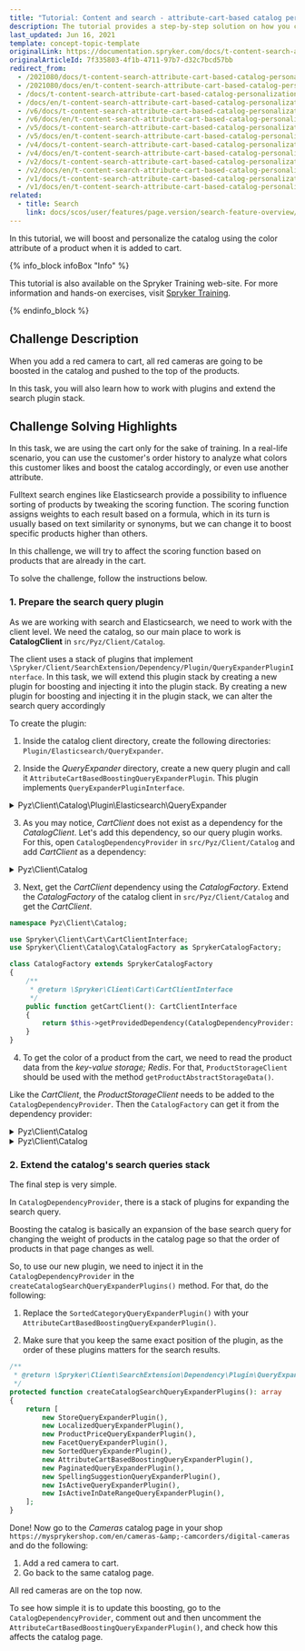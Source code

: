 ```yaml
---
title: "Tutorial: Content and search - attribute-cart-based catalog personalization"
description: The tutorial provides a step-by-step solution on how you can arrange your products in the cart by a color attribute
last_updated: Jun 16, 2021
template: concept-topic-template
originalLink: https://documentation.spryker.com/docs/t-content-search-attribute-cart-based-catalog-personalization
originalArticleId: 7f335803-4f1b-4711-97b7-d32c7bcd57bb
redirect_from:
  - /2021080/docs/t-content-search-attribute-cart-based-catalog-personalization
  - /2021080/docs/en/t-content-search-attribute-cart-based-catalog-personalization
  - /docs/t-content-search-attribute-cart-based-catalog-personalization
  - /docs/en/t-content-search-attribute-cart-based-catalog-personalization
  - /v6/docs/t-content-search-attribute-cart-based-catalog-personalization
  - /v6/docs/en/t-content-search-attribute-cart-based-catalog-personalization
  - /v5/docs/t-content-search-attribute-cart-based-catalog-personalization
  - /v5/docs/en/t-content-search-attribute-cart-based-catalog-personalization
  - /v4/docs/t-content-search-attribute-cart-based-catalog-personalization
  - /v4/docs/en/t-content-search-attribute-cart-based-catalog-personalization
  - /v2/docs/t-content-search-attribute-cart-based-catalog-personalization
  - /v2/docs/en/t-content-search-attribute-cart-based-catalog-personalization
  - /v1/docs/t-content-search-attribute-cart-based-catalog-personalization
  - /v1/docs/en/t-content-search-attribute-cart-based-catalog-personalization
related:
  - title: Search
    link: docs/scos/user/features/page.version/search-feature-overview/search-feature-overview.html
---
```


In this tutorial, we will boost and personalize the catalog using the color attribute of a product when it is added to cart.

{% info_block infoBox "Info" %}

This tutorial is also available on the Spryker Training web-site. For more information and hands-on exercises, visit [Spryker Training](https://training.spryker.com/).

{% endinfo_block %}

## Challenge Description

When you add a red camera to cart, all red cameras are going to be boosted in the catalog and pushed to the top of the products.

In this task, you will also learn how to work with plugins and extend the search plugin stack.

## Challenge Solving Highlights

In this task, we are using the cart only for the sake of training. In a real-life scenario, you can use the customer's order history to analyze what colors this customer likes and boost the catalog accordingly, or even use another attribute.

Fulltext search engines like Elasticsearch provide a possibility to influence sorting of products by tweaking the scoring function. The scoring function assigns weights to each result based on a formula, which in its turn is usually based on text similarity or synonyms, but we can change it to boost specific products higher than others.

In this challenge, we will try to affect the scoring function based on products that are already in the cart.

To solve the challenge, follow the instructions below.

### 1. Prepare the search query plugin

As we are working with search and Elasticsearch, we need to work with the client level. We need the catalog, so our main place to work is **CatalogClient** in `src/Pyz/Client/Catalog`.

The client uses a stack of plugins that implement `\Spryker/Client/SearchExtension/Dependency/Plugin/QueryExpanderPluginInterface`. In this task, we will extend this plugin stack by creating a new plugin for boosting and injecting it into the plugin stack. By creating a new plugin for boosting and injecting it in the plugin stack, we can alter the search query accordingly

To create the plugin:
1. Inside the catalog client directory, create the following directories: `Plugin/Elasticsearch/QueryExpander`.

2. Inside the _QueryExpander_ directory, create a new query plugin and call it `AttributeCartBasedBoostingQueryExpanderPlugin`. This plugin implements  `QueryExpanderPluginInterface`.
 <details>

<summary markdown='span'>Pyz\Client\Catalog\Plugin\Elasticsearch\QueryExpander</summary>

```php
namespace Pyz\Client\Catalog\Plugin\Elasticsearch\QueryExpander;

use Elastica\Query;
use Elastica\Query\BoolQuery;
use Elastica\Query\FunctionScore;
use Elastica\Query\MultiMatch;
use Generated\Shared\Search\PageIndexMap;
use Generated\Shared\Transfer\ItemTransfer;
use Generated\Shared\Transfer\QuoteTransfer;
use InvalidArgumentException;
use Spryker\Client\Kernel\AbstractPlugin;
use Spryker\Client\SearchExtension\Dependency\Plugin\QueryExpanderPluginInterface;
use Spryker\Client\SearchExtension\Dependency\Plugin\QueryInterface;
use Spryker\Shared\Kernel\Store;

class AttributeCartBasedBoostingQueryExpanderPlugin extends AbstractPlugin implements QueryExpanderPluginInterface
{
    /**
     * @param QueryInterface $searchQuery
     * @param array $requestParameters
     *
     * @return QueryInterface
     */
    public function expandQuery(QueryInterface $searchQuery, array $requestParameters = []): QueryInterface
    {
        $quoteTransfer = $this->getFactory()
            ->getCartClient()
            ->getQuote();

        // Don't need to change query when cart is empty.
        if (!$quoteTransfer->getItems()->count()) {
            return $searchQuery;
        }

        // Make sure that the query we are extending is compatible with our expectations.
        $boolQuery = $this->getBoolQuery($searchQuery->getSearchQuery());

        // Boost query based on cart.
        $this->boostByCartItemColors($boolQuery, $quoteTransfer);

        return $searchQuery;
    }

    /**
     * @param \Elastica\Query $query
     *
     * @return \Elastica\Query\BoolQuery
     * @throws \InvalidArgumentException
     *
     */
    protected function getBoolQuery(Query $query): BoolQuery
    {
        $boolQuery = $query->getQuery();

        if (!$boolQuery instanceof BoolQuery) {
            throw new InvalidArgumentException(sprintf(
                'Cart boost query expander available only with %s, got: %s',
                BoolQuery::class,
                get_class($boolQuery)
            ));
        }

        return $boolQuery;
    }

    /**
     * @param BoolQuery $boolQuery
     * @param QuoteTransfer $quoteTransfer
     *
     * @return void
     */
    protected function boostByCartItemColors(BoolQuery $boolQuery, QuoteTransfer $quoteTransfer): void
    {
        $functionScoreQuery = new FunctionScore();
        // Define how the computed scores are combined for the used functions.
        $functionScoreQuery->setScoreMode(FunctionScore::SCORE_MODE_MULTIPLY);
        // Define how the newly computed score is combined with the score of the query.
        $functionScoreQuery->setBoostMode(FunctionScore::BOOST_MODE_MULTIPLY);

        foreach ($quoteTransfer->getItems() as $itemTransfer) {
            $color = $this->getProductColor($itemTransfer);

            if ($color) {
                // Create filter for all products that contains the same color.
                $filter = $this->createFulltextSearchQuery($color);

                // Boost the results with a custom number.
                $functionScoreQuery->addFunction('weight', 20, $filter);
            }
        }

        // Extend the original search query with function_score that will change the score of the results.
        $boolQuery->addMust($functionScoreQuery);
    }

    /**
     * @param ItemTransfer $itemTransfer
     *
     * @return string|null
     */
    protected function getProductColor(ItemTransfer $itemTransfer): ?string
    {
        // We get the concrete product from the key-value storage (Redis).
        $productData = $this->getFactory()
            ->getProductStorageClient()
            ->getProductAbstractStorageData(
                $itemTransfer->getIdProductAbstract(),
                Store::getInstance()->getCurrentLocale()
            );

        return $productData['attributes']['color'] ?? null;
    }

    /**
     * @param string $searchString
     *
     * @return \Elastica\Query\MultiMatch
     */
    protected function createFulltextSearchQuery($searchString): MultiMatch
    {
        // We search for color in the "full-text" and "full-text-boosted" fields.
        $matchQuery = (new MultiMatch())
            ->setFields([
                PageIndexMap::FULL_TEXT,
                PageIndexMap::FULL_TEXT_BOOSTED . '^3', // Boost results with custom number.
            ])
            ->setQuery($searchString)
            ->setType(MultiMatch::TYPE_CROSS_FIELDS);

        return $matchQuery;
    }
}
```
 </details>

3. As you may notice, *CartClient* does not exist as a dependency for the *CatalogClient*. Let's add this dependency, so our query plugin works. For this, open `CatalogDependencyProvider` in `src/Pyz/Client/Catalog` and add *CartClient* as a dependency:

<details>
<summary markdown='span'>Pyz\Client\Catalog</summary>

```php
namespace Pyz\Client\Catalog;


use Spryker\Client\Cart\CartClientInterface;
use Spryker\Client\Catalog\CatalogDependencyProvider as SprykerCatalogDependencyProvider;
...
use Spryker\Client\Kernel\Container;
...

class CatalogDependencyProvider extends SprykerCatalogDependencyProvider
{
    public const CLIENT_CART = 'CLIENT_CART';

    /**
     * @param \Spryker\Client\Kernel\Container $container
     *
     * @return \Spryker\Client\Kernel\Container
     */
    public function provideServiceLayerDependencies(Container $container): Container
    {
        $container = parent::provideServiceLayerDependencies($container);

        $container = $this->addCartClient($container);

        return $container;
    }

    /**
     * @param \Spryker\Client\Kernel\Container $container
     *
     * @return \Spryker\Client\Kernel\Container
     */
    protected function addCartClient(Container $container): Container
    {
        $container->set(static::CLIENT_CART, function (Container $container): CartClientInterface {
            return $container->getLocator()->cart()->client();
        });

        return $container;
    }
...
}
```
</details>

3. Next, get the *CartClient* dependency using the *CatalogFactory*. Extend the *CatalogFactory* of the catalog client in `src/Pyz/Client/Catalog` and get the *CartClient*.

```php
namespace Pyz\Client\Catalog;

use Spryker\Client\Cart\CartClientInterface;
use Spryker\Client\Catalog\CatalogFactory as SprykerCatalogFactory;

class CatalogFactory extends SprykerCatalogFactory
{
    /**
     * @return \Spryker\Client\Cart\CartClientInterface
     */
    public function getCartClient(): CartClientInterface
    {
        return $this->getProvidedDependency(CatalogDependencyProvider::CLIENT_CART);
    }
}
```

4. To get the color of a product from the cart, we need to read the product data from the _key-value storage; Redis_.  For that, `ProductStorageClient` should be used with the method `getProductAbstractStorageData()`.

Like the *CartClient*, the *ProductStorageClient* needs to be added to the `CatalogDependencyProvider`. Then the `CatalogFactory` can get it from the dependency provider:

<details>
<summary markdown='span'>Pyz\Client\Catalog</summary>

 ```php
namespace Pyz\Client\Catalog;

class CatalogDependencyProvider extends SprykerCatalogDependencyProvider
{
	...
        public const CLIENT_PRODUCT_STORAGE = 'CLIENT_PRODUCT_STORAGE';

	/**
	 * @param \Spryker\Client\Kernel\Container $container
	 *
	 * @return \Spryker\Client\Kernel\Container
	 */
	public function provideServiceLayerDependencies(Container $container): Container
	{
		$container = parent::provideServiceLayerDependencies($container);

		$container = $this->addCartClient($container);
		$container = $this->addProductStorageClient($container);

		return $container;
	}

	...
    /**
     * @param \Spryker\Client\Kernel\Container $container
     *
     * @return \Spryker\Client\Kernel\Container
     */
    protected function addProductStorageClient(Container $container): Container
    {
        $container->set(static::CLIENT_PRODUCT_STORAGE, function (Container $container): ProductStorageClientInterface {
            return $container->getLocator()->productStorage()->client();
        });

        return $container;
    }
... }
```
</details>

 <details>
<summary markdown='span'>Pyz\Client\Catalog</summary>

```php
namespace Pyz\Client\Catalog;

use Spryker\Client\Catalog\CatalogFactory as SprykerCatalogFactory;
use Spryker\Client\ProductStorage\ProductStorageClientInterface;

class CatalogFactory extends SprykerCatalogFactory {
 ...
    /**
     * @return \Spryker\Client\ProductStorage\ProductStorageClientInterface
     */
    public function getProductStorageClient(): ProductStorageClientInterface
    {
        return $this->getProvidedDependency(CatalogDependencyProvider::CLIENT_PRODUCT_STORAGE);
    }
}
```
</details>

### 2. Extend the catalog's search queries stack

The final step is very simple.

In  `CatalogDependencyProvider`, there is a stack of plugins for expanding the search query.

Boosting the catalog is basically an expansion of the base search query for changing the weight of products in the catalog page so that the order of products in that page changes as well.

So, to use our new plugin, we need to inject it in the `CatalogDependencyProvider` in the `createCatalogSearchQueryExpanderPlugins()` method. For that, do the following:

1. Replace the `SortedCategoryQueryExpanderPlugin()` with your `AttributeCartBasedBoostingQueryExpanderPlugin()`.

2. Make sure that you keep the same exact position of the plugin, as the order of these plugins matters for the search results.

```php
/**
 * @return \Spryker\Client\SearchExtension\Dependency\Plugin\QueryExpanderPluginInterface[]
 */
protected function createCatalogSearchQueryExpanderPlugins(): array
{
	return [
		new StoreQueryExpanderPlugin(),
		new LocalizedQueryExpanderPlugin(),
		new ProductPriceQueryExpanderPlugin(),
		new FacetQueryExpanderPlugin(),
		new SortedQueryExpanderPlugin(),
		new AttributeCartBasedBoostingQueryExpanderPlugin(),
		new PaginatedQueryExpanderPlugin(),
		new SpellingSuggestionQueryExpanderPlugin(),
		new IsActiveQueryExpanderPlugin(),
		new IsActiveInDateRangeQueryExpanderPlugin(),
	];
}
```

Done! Now go to the *Cameras* catalog page in your shop `https://mysprykershop.com/en/cameras-&amp;-camcorders/digital-cameras` and do the following:
1. Add a red camera to cart.
2. Go back to the same catalog page.

All red cameras are on the top now.

To see how simple it is to update this boosting, go to the `CatalogDependencyProvider`, comment out and then uncomment the `AttributeCartBasedBoostingQueryExpanderPlugin()`, and check how this affects the catalog page.
